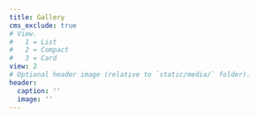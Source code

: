 ```yaml
---
title: Gallery
cms_exclude: true
# View.
#   1 = List
#   2 = Compact
#   3 = Card
view: 2
# Optional header image (relative to `static/media/` folder).
header: 
  caption: ''
  image: ''
---
```


